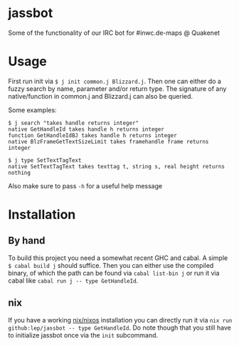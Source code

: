 # jassbot

Some of the functionality of our IRC bot for #inwc.de-maps @ Quakenet

# Usage

First run init via `$ j init common.j Blizzard.j`. Then one can either do a
fuzzy search by name, parameter and/or return type. The signature of any
native/function in common.j and Blizzard.j can also be queried.

Some examples:

    $ j search "takes handle returns integer"
    native GetHandleId takes handle h returns integer
    function GetHandleIdBJ takes handle h returns integer
    native BlzFrameGetTextSizeLimit takes framehandle frame returns integer

    $ j type SetTextTagText
    native SetTextTagText takes texttag t, string s, real height returns nothing

Also make sure to pass `-h` for a useful help message

# Installation

## By hand

To build this project you need a somewhat recent GHC and cabal. A simple
`$ cabal build j` should suffice. Then you can either use the compiled binary,
of which the path can be found via `cabal list-bin j` or run it via cabal like
`cabal run j -- type GetHandleId`.

## nix

If you have a working [nix/nixos](https://nixos.org/) installation you
can directly run it via `nix run github:lep/jassbot -- type GetHandleId`. Do
note though that you still have to initialize jassbot once via the `init`
subcommand.
